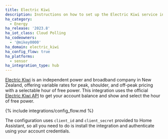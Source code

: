 ```yaml
---
title: Electric Kiwi
description: Instructions on how to set up the Electric Kiwi service in Home Assistant.
ha_category:
  - Energy
ha_release: '2023.8'
ha_iot_class: Cloud Polling
ha_codeowners:
  - '@mikey0000'
ha_domain: electric_kiwi
ha_config_flow: true
ha_platforms:
  - sensor
ha_integration_type: hub
---
```


[Electric Kiwi](https://www.electrickiwi.co.nz/) is an independent power and broadband company in New Zealand, offering variable rates for peak, shoulder, and off-peak pricing with a selectable hour of free power. This integration uses the official [Electric Kiwi API](https://developer.electrickiwi.co.nz) to get your account balance and show and select the hour of free power. 

{% include integrations/config_flow.md %}

<div class='note'>

The configuration uses `client_id` and `client_secret` provided to Home Assistant, so all you need to do is install the integration and authenticate using your account credentials. 

</div>
